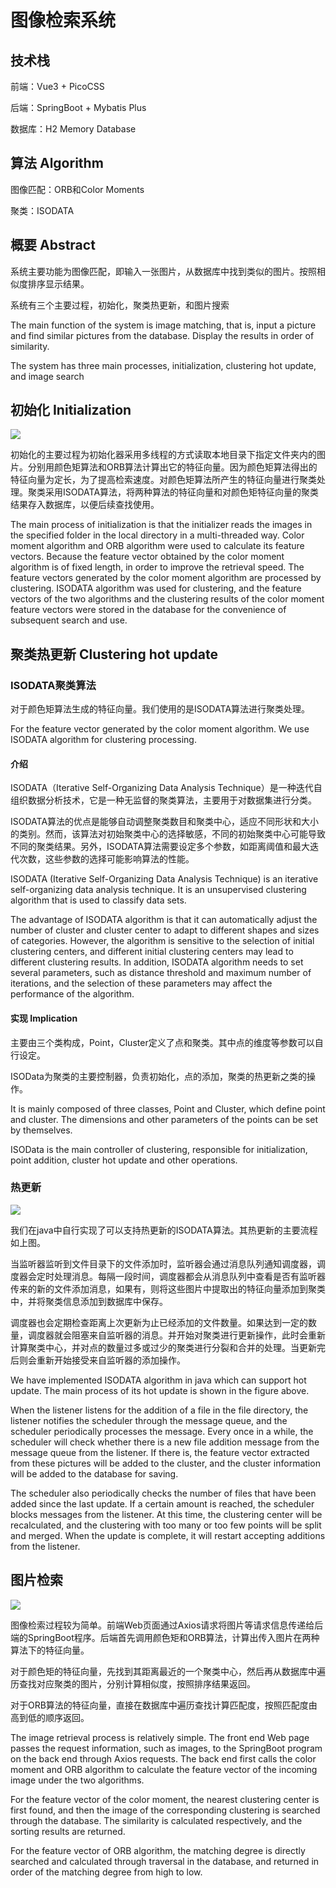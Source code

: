 # 图像检索系统

## 技术栈

前端：Vue3 + PicoCSS

后端：SpringBoot + Mybatis Plus 

数据库：H2 Memory Database

## 算法 Algorithm

图像匹配：ORB和Color Moments

聚类：ISODATA

## 概要 Abstract

系统主要功能为图像匹配，即输入一张图片，从数据库中找到类似的图片。按照相似度排序显示结果。

系统有三个主要过程，初始化，聚类热更新，和图片搜索

The main function of the system is image matching, that is, input a picture and find similar pictures from the database. Display the results in order of similarity.

The system has three main processes, initialization, clustering hot update, and image search

## 初始化 Initialization

![](https://shijivk-blog.oss-cn-beijing.aliyuncs.com/img/%E5%88%9D%E5%A7%8B%E5%8C%96.jpg)

初始化的主要过程为初始化器采用多线程的方式读取本地目录下指定文件夹内的图片。分别用颜色矩算法和ORB算法计算出它的特征向量。因为颜色矩算法得出的特征向量为定长，为了提高检索速度。对颜色矩算法所产生的特征向量进行聚类处理。聚类采用ISODATA算法，将两种算法的特征向量和对颜色矩特征向量的聚类结果存入数据库，以便后续查找使用。

The main process of initialization is that the initializer reads the images in the specified folder in the local directory in a multi-threaded way. Color moment algorithm and ORB algorithm were used to calculate its feature vectors. Because the feature vector obtained by the color moment algorithm is of fixed length, in order to improve the retrieval speed. The feature vectors generated by the color moment algorithm are processed by clustering. ISODATA algorithm was used for clustering, and the feature vectors of the two algorithms and the clustering results of the color moment feature vectors were stored in the database for the convenience of subsequent search and use.

## 聚类热更新 Clustering hot update

### ISODATA聚类算法

对于颜色矩算法生成的特征向量。我们使用的是ISODATA算法进行聚类处理。

For the feature vector generated by the color moment algorithm. We use ISODATA algorithm for clustering processing.

#### 介绍

ISODATA（Iterative Self-Organizing Data Analysis Technique）是一种迭代自组织数据分析技术，它是一种无监督的聚类算法，主要用于对数据集进行分类。

ISODATA算法的优点是能够自动调整聚类数目和聚类中心，适应不同形状和大小的类别。然而，该算法对初始聚类中心的选择敏感，不同的初始聚类中心可能导致不同的聚类结果。另外，ISODATA算法需要设定多个参数，如距离阈值和最大迭代次数，这些参数的选择可能影响算法的性能。

ISODATA (Iterative Self-Organizing Data Analysis Technique) is an iterative self-organizing data analysis technique. It is an unsupervised clustering algorithm that is used to classify data sets.

The advantage of ISODATA algorithm is that it can automatically adjust the number of cluster and cluster center to adapt to different shapes and sizes of categories. However, the algorithm is sensitive to the selection of initial clustering centers, and different initial clustering centers may lead to different clustering results. In addition, ISODATA algorithm needs to set several parameters, such as distance threshold and maximum number of iterations, and the selection of these parameters may affect the performance of the algorithm.

#### 实现 Implication

主要由三个类构成，Point，Cluster定义了点和聚类。其中点的维度等参数可以自行设定。

ISOData为聚类的主要控制器，负责初始化，点的添加，聚类的热更新之类的操作。

It is mainly composed of three classes, Point and Cluster, which define point and cluster. The dimensions and other parameters of the points can be set by themselves.

ISOData is the main controller of clustering, responsible for initialization, point addition, cluster hot update and other operations.

### 热更新

![](https://shijivk-blog.oss-cn-beijing.aliyuncs.com/img/%E7%83%AD%E6%9B%B4%E6%96%B0.jpg)

我们在java中自行实现了可以支持热更新的ISODATA算法。其热更新的主要流程如上图。

当监听器监听到文件目录下的文件添加时，监听器会通过消息队列通知调度器，调度器会定时处理消息。每隔一段时间，调度器都会从消息队列中查看是否有监听器传来的新的文件添加消息，如果有，则将这些图片中提取出的特征向量添加到聚类中，并将聚类信息添加到数据库中保存。

调度器也会定期检查距离上次更新为止已经添加的文件数量。如果达到一定的数量，调度器就会阻塞来自监听器的消息。并开始对聚类进行更新操作，此时会重新计算聚类中心，并对点的数量过多或过少的聚类进行分裂和合并的处理。当更新完后则会重新开始接受来自监听器的添加操作。

We have implemented ISODATA algorithm in java which can support hot update. The main process of its hot update is shown in the figure above.

When the listener listens for the addition of a file in the file directory, the listener notifies the scheduler through the message queue, and the scheduler periodically processes the message. Every once in a while, the scheduler will check whether there is a new file addition message from the message queue from the listener. If there is, the feature vector extracted from these pictures will be added to the cluster, and the cluster information will be added to the database for saving.

The scheduler also periodically checks the number of files that have been added since the last update. If a certain amount is reached, the scheduler blocks messages from the listener. At this time, the clustering center will be recalculated, and the clustering with too many or too few points will be split and merged. When the update is complete, it will restart accepting additions from the listener.

## 图片检索

![](https://shijivk-blog.oss-cn-beijing.aliyuncs.com/img/%E5%9B%BE%E7%89%87%E6%A3%80%E7%B4%A2.jpg)

图像检索过程较为简单。前端Web页面通过Axios请求将图片等请求信息传递给后端的SpringBoot程序。后端首先调用颜色矩和ORB算法，计算出传入图片在两种算法下的特征向量。

对于颜色矩的特征向量，先找到其距离最近的一个聚类中心，然后再从数据库中遍历查找对应聚类的图片，分别计算相似度，按照排序结果返回。

对于ORB算法的特征向量，直接在数据库中遍历查找计算匹配度，按照匹配度由高到低的顺序返回。

The image retrieval process is relatively simple. The front end Web page passes the request information, such as images, to the SpringBoot program on the back end through Axios requests. The back end first calls the color moment and ORB algorithm to calculate the feature vector of the incoming image under the two algorithms.

For the feature vector of the color moment, the nearest clustering center is first found, and then the image of the corresponding clustering is searched through the database. The similarity is calculated respectively, and the sorting results are returned.

For the feature vector of ORB algorithm, the matching degree is directly searched and calculated through traversal in the database, and returned in order of the matching degree from high to low.

